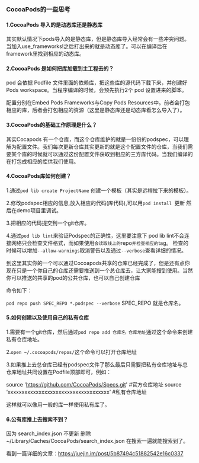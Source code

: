### CocoaPods的一些思考

#### 1.CocoaPods 导入的是动态库还是静态库

其实默认情况下pods导入的是静态库，但是静态库导入经常会有一些冲突问题。当加入use_frameworks!之后打出来的就是动态库了。可以在编译后在framework里找到相应的动态库。

#### 2.CocoaPods 是如何把库加载到主工程去的？

pod 会依据 Podfile 文件里面的依赖库，把这些库的源代码下载下来，并创建好 Pods workspace。当程序编译的时候，会预先执行2个 pod 设置进来的脚本。

配置分别在Embed Pods Frameworks与Copy Pods Resources中。前者会打包相应的库，后者会打包相应的资源（这里是静态库还是动态库看怎么导入了）。

#### 3.CocoaPods的基础工作原理是什么？

其实Cocapods 有一个仓库，而这个仓库维护的就是一份份的podspec，可以理解为配置文件。我们每次更新仓库其实更新的就是这个配置文件的仓库，当我们需要某个库的时候就可以通过这份配置文件获取到相应的三方库代码。当我们编译的在打包成相应的库供我们使用。

#### 4.CocoaPods库如何创建？

1.通过`pod lib create ProjectName` 创建一个模板（其实是远程拉下来的模板）。

2.修改podspec相应的信息,放入相应的代码(库代码),可以用`pod install `更新 然后在demo项目里调试。

3.把相应的代码提交到一个git仓库。

4.通过`pod lib lint`来验证Podspec的正确性，这里要注意下 pod lib lint不会连接网络只会检查文件格式，而如果使用`会读取线上的`repo`并检查相应的`tag。 检查的时候可以增加`--allow-warnings`取消警告以及通过`--verbose`查看详细的情况。

到这里其实你的一个可以通过Cocoapods共享的仓库已经完成了，但是还有点你现在只是一个你自己的仓库还需要推送到一个总仓库去，让大家能搜到使用。当然你可以推送的共享的pod的公共仓库，也可以自己创建仓库

命令如下：

`pod repo push SPEC_REPO *.podspec --verbose` SPEC_REPO 就是仓库名。

#### 5.如何创建以及使用自己的私有仓库

1.需要有一个git仓库，然后通过`pod repo add 仓库名 仓库地址`通过这个命令来创建私有仓库地址。

2.`open ~/.cocoapods/repos/`这个命令可以打开仓库地址

3.如果推上去总仓库已经有podspec文件了那么最后只需要把私有仓库地址与总仓库地址共同设置在Podfile顶部即可，例如：

source 'https://github.com/CocoaPods/Specs.git' #官方仓库地址
source ‘xxxxxxxxxxxxxxxxxxxxxxxxxxxxxxxxxxxx’ #私有仓库地址

这样就可以像用一般的库一样使用私有库了。

#### 6.公有库推上去搜索不到？

因为 search_index.json 不更新 删除 ~/Library/Caches/CocoaPods/search_index.json 在搜索一遍就能搜索到了。

看到一篇详细的文章：https://juejin.im/post/5b87494c51882542e16c0337